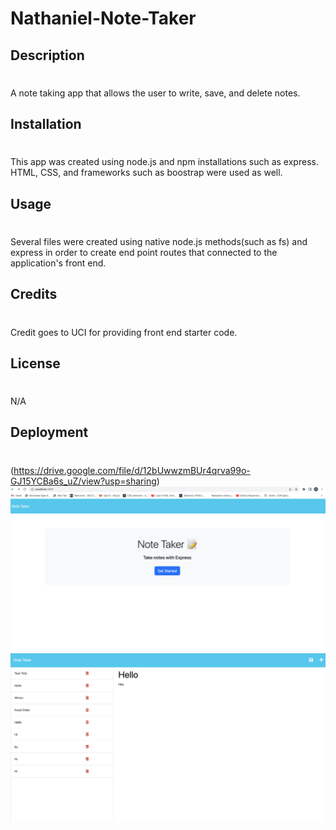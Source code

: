 # Nathaniel-Note-Taker
## Description
#
A note taking app that allows the user to write, save, and delete notes. 

## Installation 
#
This app was created using node.js and npm installations such as express. HTML, CSS, and frameworks such as boostrap were used as well. 

## Usage
#
Several files were created using native node.js methods(such as fs) and express in order to create end point routes that connected to the application's front end. 
## Credits
#
Credit goes to UCI for providing front end starter code. 

## License
#
N/A
## Deployment 
#
(https://drive.google.com/file/d/12bUwwzmBUr4qrva99o-GJ15YCBa6s_uZ/view?usp=sharing)
![SiteImage](images/Note-Taker-Pic1.png)
![SiteImage](images/Note-Taker-Pic2.png)
